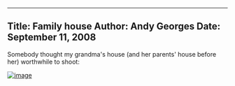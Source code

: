 -----
Title:  Family house
Author: Andy Georges
Date: September 11, 2008
-----







Somebody thought my grandma's house (and her parents' house before her)
worthwhile to shoot:


[![image](54EF804C-7281-4274-BD00-724DCFFAC219-1.jpg)](http://flickr.com/photos/armand-marechal/2845544491/)




